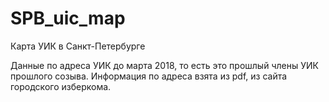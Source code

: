 # SPB_uic_map
Карта УИК в Санкт-Петербурге

Данные по адреса УИК до марта 2018, то есть это прошлый члены УИК прошлого созыва.
Информация по адреса взята из pdf, из сайта городского изберкома.
